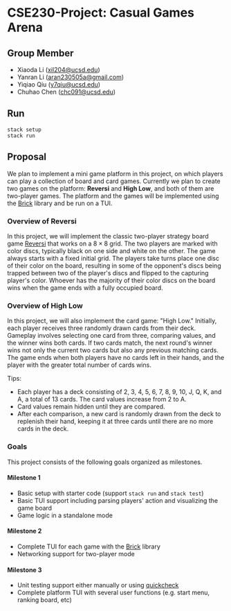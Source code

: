 # CSE230-Project: Casual Games Arena



## Group Member
+ Xiaoda Li (xil204@ucsd.edu)
+ Yanran Li (aran230505a@gmail.com)
+ Yiqiao Qiu (y7qiu@ucsd.edu)
+ Chuhao Chen (chc091@ucsd.edu)



## Run

```shell
stack setup
stack run
```



## Proposal

We plan to implement a mini game platform in this project, on which players can play a collection of board and card games. Currently we plan to create two games on the platform: **Reversi** and **High Low**, and both of them are two-player games. The platform and the games will be implemented using the  [Brick](https://github.com/jtdaugherty/brick/) library and be run on a TUI.



### Overview of Reversi
In this project, we will implement the classic two-player strategy board game [Reversi](https://en.wikipedia.org/wiki/Reversi) that works on a $8\times 8$ grid. The two players are marked with color discs, typically black on one side and white on the other. The game always starts with a fixed initial grid. The players take turns place one disc of their color on the board, resulting in some of the opponent's discs being trapped between two of the player's discs and flipped to the capturing player's color. Whoever has the majority of their color discs on the board wins when the game ends with a fully occupied board.



### Overview of High Low
In this project, we will also implement the card game: "High Low." 
Initially, each player receives three randomly drawn cards from their deck. Gameplay involves selecting one card from three, comparing values, and the winner wins both cards. If two cards match, the next round's winner wins not only the current two cards but also any previous matching cards. The game ends when both players have no cards left in their hands, and the player with the greater total number of cards wins.

Tips:
+ Each player has a deck consisting of 2, 3, 4, 5, 6, 7, 8, 9, 10, J, Q, K, and A, a total of 13 cards. The card values increase from 2 to A.
+ Card values remain hidden until they are compared.
+ After each comparison, a new card is randomly drawn from the deck to replenish their hand, keeping it at three cards until there are no more cards in the deck.



### Goals

This project consists of the following goals organized as milestones.
#### Milestone 1
+ Basic setup with starter code (support `stack run` and `stack test`)
+ Basic TUI support including parsing players' action and visualizing the game board
+ Game logic in a standalone mode
#### Milestone 2
+ Complete TUI for each game with the [Brick](https://github.com/jtdaugherty/brick/) library
+ Networking support for two-player mode
#### Milestone 3
+ Unit testing support either manually or using [quickcheck](https://hackage.haskell.org/package/QuickCheck)
+ Complete platform TUI with several user functions  (e.g. start menu, ranking board, etc)